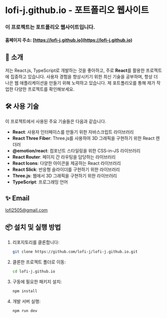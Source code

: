 # lofi-j.github.io - 포트폴리오 웹사이트

### 이 프로젝트는 포트폴리오 웹사이트입니다.


####  홈페이지 주소: [https://lofi-j.github.io](https://lofi-j.github.io)

## 🚀 소개

저는 React.js, TypeScript로 개발하는 것을 좋아하고, 주로 **React**를 활용한 프로젝트에 집중하고 있습니다. 사용자 경험을 향상시키기 위한 최신 기술을 공부하며, 항상 더 나은 웹 애플리케이션을 만들기 위해 노력하고 있습니다. 제 포트폴리오를 통해 제가 작업한 다양한 프로젝트를 확인해보세요.

## 🛠️ 사용 기술

이 프로젝트에서 사용된 주요 기술들은 다음과 같습니다.

- **React**: 사용자 인터페이스를 만들기 위한 자바스크립트 라이브러리
- **React Three Fiber**: Three.js를 사용하여 3D 그래픽을 구현하기 위한 React 렌더러
- **@emotion/react**: 컴포넌트 스타일링을 위한 CSS-in-JS 라이브러리
- **React Router**: 페이지 간 라우팅을 담당하는 라이브러리
- **React Icons**: 다양한 아이콘을 제공하는 React 라이브러리
- **React Slick**: 반응형 슬라이더를 구현하기 위한 라이브러리
- **Three.js**: 웹에서 3D 그래픽을 구현하기 위한 라이브러리
- **TypeScript**: 프로그래밍 언어

## ✨ Email
lofi2505@gmail.com

## 📦 설치 및 실행 방법

1. 리포지토리를 클론합니다:
   ```bash
   git clone https://github.com/lofi-j/lofi-j.github.io.git
   ```
2. 클론한 프로젝트 폴더로 이동:
   ```bash
   cd lofi-j.github.io
   ```
3. 구동에 필요한 패키지 설치:
   ```bash
   npm install
   ```
4. 개발 서버 실행:
   ```bash
   npm run dev
   ```